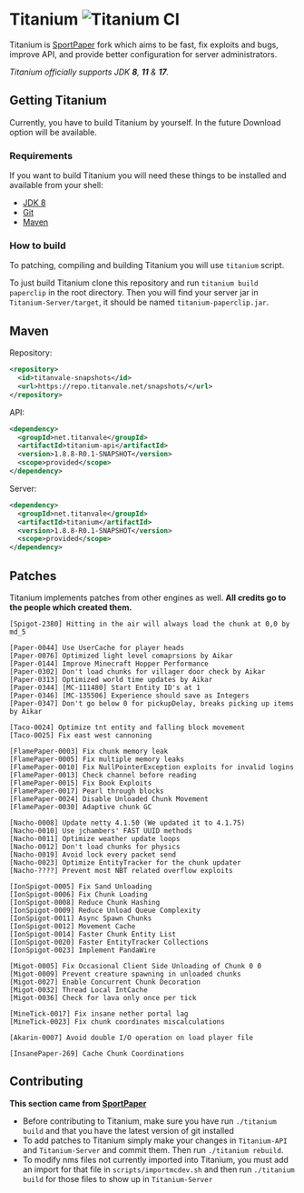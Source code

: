 # Titanium ![Titanium CI](https://github.com/TitanVale/Titanium/actions/workflows/build_titanium.yml/badge.svg)

Titanium is [SportPaper](https://github.com/Electroid/SportPaper) fork which aims to be fast, fix exploits and bugs, improve API, and provide better configuration for server administrators. 

*Titanium officially supports JDK **8**, **11** & **17**.*

## Getting Titanium

Currently, you have to build Titanium by yourself. In the future Download option will be available.

### Requirements

If you want to build Titanium you will need these things to be installed and available from your shell:
* [JDK 8](https://www.oracle.com/java/technologies/downloads/#java8)
* [Git](https://git-scm.com/)
* [Maven](https://maven.apache.org/)

### How to build

To patching, compiling and building Titanium you will use `titanium` script.

To just build Titanium clone this repository and run `titanium build paperclip` in the root directory. Then you will find your server jar in `Titanium-Server/target`, it should be named `titanium-paperclip.jar`.

## Maven

Repository:
```xml
<repository>
  <id>titanvale-snapshots</id>
  <url>https://repo.titanvale.net/snapshots/</url>
</repository>
```
API:
```xml
<dependency>
  <groupId>net.titanvale</groupId>
  <artifactId>titanium-api</artifactId>
  <version>1.8.8-R0.1-SNAPSHOT</version>
  <scope>provided</scope>
</dependency>
```
Server:
```xml
<dependency>
  <groupId>net.titanvale</groupId>
  <artifactId>titanium</artifactId>
  <version>1.8.8-R0.1-SNAPSHOT</version>
  <scope>provided</scope>
</dependency>
```

## Patches

Titanium implements patches from other engines as well. **All credits go to the people which created them.**
```
[Spigot-2380] Hitting in the air will always load the chunk at 0,0 by md_5

[Paper-0044] Use UserCache for player heads
[Paper-0076] Optimized light level comaprsions by Aikar
[Paper-0144] Improve Minecraft Hopper Performance
[Paper-0302] Don't load chunks for villager door check by Aikar
[Paper-0313] Optimized world time updates by Aikar
[Paper-0344] [MC-111480] Start Entity ID's at 1
[Paper-0346] [MC-135506] Experience should save as Integers
[Paper-0347] Don't go below 0 for pickupDelay, breaks picking up items by Aikar

[Taco-0024] Optimize tnt entity and falling block movement
[Taco-0025] Fix east west cannoning

[FlamePaper-0003] Fix chunk memory leak
[FlamePaper-0005] Fix multiple memory leaks
[FlamePaper-0010] Fix NullPointerException exploits for invalid logins
[FlamePaper-0013] Check channel before reading
[FlamePaper-0015] Fix Book Exploits
[FlamePaper-0017] Pearl through blocks
[FlamePaper-0024] Disable Unloaded Chunk Movement
[FlamePaper-0030] Adaptive chunk GC

[Nacho-0008] Update netty 4.1.50 (We updated it to 4.1.75)
[Nacho-0010] Use jchambers' FAST UUID methods
[Nacho-0011] Optimize weather update loops
[Nacho-0012] Don't load chunks for physics
[Nacho-0019] Avoid lock every packet send
[Nacho-0023] Optimize EntityTracker for the chunk updater
[Nacho-????] Prevent most NBT related overflow exploits

[IonSpigot-0005] Fix Sand Unloading
[IonSpigot-0006] Fix Chunk Loading
[IonSpigot-0008] Reduce Chunk Hashing
[IonSpigot-0009] Reduce Unload Queue Complexity
[IonSpigot-0011] Async Spawn Chunks
[IonSpigot-0012] Movement Cache
[IonSpigot-0014] Faster Chunk Entity List
[IonSpigot-0020] Faster EntityTracker Collections
[IonSpigot-0023] Implement PandaWire

[Migot-0005] Fix Occasional Client Side Unloading of Chunk 0 0
[Migot-0009] Prevent creature spawning in unloaded chunks
[Migot-0027] Enable Concurrent Chunk Decoration
[Migot-0032] Thread Local IntCache
[Migot-0036] Check for lava only once per tick

[MineTick-0017] Fix insane nether portal lag
[MineTick-0023] Fix chunk coordinates miscalculations

[Akarin-0007] Avoid double I/O operation on load player file

[InsanePaper-269] Cache Chunk Coordinations
```

## Contributing

**This section came from [SportPaper](https://github.com/Electroid/SportPaper#contributing)**

* Before contributing to Titanium, make sure you have run `./titanium build` and that you have the latest version of git installed
* To add patches to Titanium simply make your changes in `Titanium-API` and `Titanium-Server` and commit them. Then run `./titanium rebuild`.
* To modify nms files not currently imported into Titanium, you must add an import for that file in `scripts/importmcdev.sh` and then run `./titanium build` for those files to show up in `Titanium-Server`
